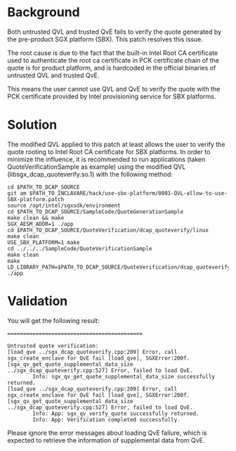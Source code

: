 # Background

Both untrusted QVL and trusted QvE fails to verify the quote generated
by the pre-product SGX platform (SBX). This patch resolves this issue.

The root cause is due to the fact that the built-in Intel Root CA
certificate used to authenticate the root ca certificate in PCK
certificate chain of the quote is for product platform, and is hardcoded
in the official binaries of untrusted QVL and trusted QvE.

This means the user cannot use QVL and QvE to verify the quote with the
PCK certificate provided by Intel provisioning service for SBX platforms.

# Solution

The modified QVL applied to this patch at least allows the user to
verify the quote rooting to Intel Root CA certificate for SBX platforms.
In order to minimize the influence, it is recommended to run applications
(taken QuoteVerificationSample as example) using the modified QVL
(libsgx_dcap_quoteverify.so.1) with the following method:

```shell
cd $PATH_TO_DCAP_SOURCE
git am $PATH_TO_INCLAVARE/hack/use-sbx-platform/0001-QVL-allow-to-use-SBX-platform.patch 
source /opt/intel/sgxsdk/environment
cd $PATH_TO_DCAP_SOURCE/SampleCode/QuoteGenerationSample
make clean && make
SGX_AESM_ADDR=1 ./app
cd $PATH_TO_DCAP_SOURCE/QuoteVerification/dcap_quoteverify/linux
make clean
USE_SBX_PLATFORM=1 make
cd ../../../SampleCode/QuoteVerificationSample
make clean
make
LD_LIBRARY_PATH=$PATH_TO_DCAP_SOURCE/QuoteVerification/dcap_quoteverify/linux:$LD_LIBRARY_PATH ./app
```

# Validation

You will get the following result:

```
===========================================

Untrusted quote verification:
[load_qve ../sgx_dcap_quoteverify.cpp:209] Error, call sgx_create_enclave for QvE fail [load_qve], SGXError:200f.
[sgx_qv_get_quote_supplemental_data_size ../sgx_dcap_quoteverify.cpp:527] Error, failed to load QvE.
        Info: sgx_qv_get_quote_supplemental_data_size successfully returned.
[load_qve ../sgx_dcap_quoteverify.cpp:209] Error, call sgx_create_enclave for QvE fail [load_qve], SGXError:200f.
[sgx_qv_get_quote_supplemental_data_size ../sgx_dcap_quoteverify.cpp:527] Error, failed to load QvE.
        Info: App: sgx_qv_verify_quote successfully returned.
        Info: App: Verification completed successfully.
```

Please ignore the error messages about loading QvE failure, which is
expected to retrieve the information of supplemental data from QvE.
